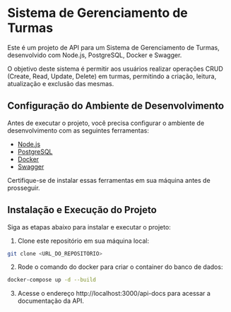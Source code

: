 # Sistema de Gerenciamento de Turmas

Este é um projeto de API para um Sistema de Gerenciamento de Turmas, desenvolvido com Node.js, PostgreSQL, Docker e Swagger.

O objetivo deste sistema é permitir aos usuários realizar operações CRUD (Create, Read, Update, Delete) em turmas, permitindo a criação, leitura, atualização e exclusão das mesmas.

## Configuração do Ambiente de Desenvolvimento

Antes de executar o projeto, você precisa configurar o ambiente de desenvolvimento com as seguintes ferramentas:

- [Node.js](https://nodejs.org/)
- [PostgreSQL](https://www.postgresql.org/)
- [Docker](https://www.docker.com/)
- [Swagger](https://swagger.io/)

Certifique-se de instalar essas ferramentas em sua máquina antes de prosseguir.

## Instalação e Execução do Projeto

Siga as etapas abaixo para instalar e executar o projeto:

1. Clone este repositório em sua máquina local:

```bash
git clone <URL_DO_REPOSITÓRIO>
```

2. Rode o comando do docker para criar o container do banco de dados:

```bash
docker-compose up -d --build
```
3. Acesse o endereço http://localhost:3000/api-docs para acessar a documentação da API.

